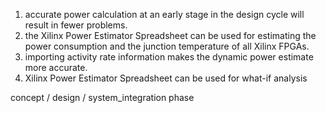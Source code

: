 1. accurate power calculation at an early stage in the design cycle will result in fewer problems.
2. the Xilinx Power Estimator Spreadsheet can be used for estimating the power consumption and the junction temperature of all Xilinx FPGAs.
3. importing activity rate information makes the dynamic power estimate more accurate.
4. Xilinx Power Estimator Spreadsheet can be used for what-if analysis

concept / design / system_integration phase
